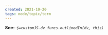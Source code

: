 ```yaml
---
created: 2021-10-20
tags: node/topic/term
---
```



**See**::
*`$=customJS.dv_funcs.outlinedIn(dv, this)`*
